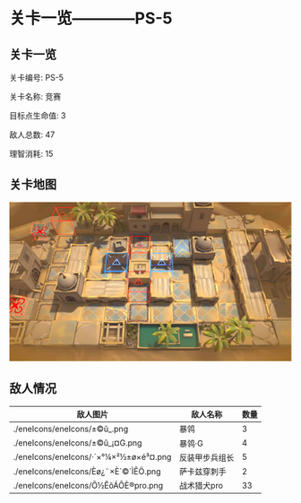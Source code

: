 # 关卡一览————PS-5


## 关卡一览

关卡编号: PS-5

关卡名称: 竞赛

目标点生命值: 3

敌人总数: 47

理智消耗: 15


## 关卡地图
![PS-5](./oprMap/PS-5.png)

## 敌人情况

| 敌人图片 | 敌人名称 | 数量  |
|---------|-----|-----|
| ./eneIcons/eneIcons/±©û_.png| 暴鸰  |   3  |
| ./eneIcons/eneIcons/±©û_¡¤G.png| 暴鸰·G  |   4  |
| ./eneIcons/eneIcons/·´×°¼×²½±ø×é³¤.png| 反装甲步兵组长  |   5  |
| ./eneIcons/eneIcons/Èø¿¨×È´©´ÌÊÖ.png| 萨卡兹穿刺手  |   2  |
| ./eneIcons/eneIcons/Õ½ÊõÁÔÈ®pro.png| 战术猎犬pro  |   33  |
